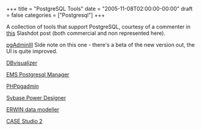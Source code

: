 +++
title = "PostgreSQL Tools"
date = "2005-11-08T02:00:00-00:00"
draft = false
categories = ["Postgresql"]
+++

A collection of tools that support PostgreSQL, courtesy of a commenter
in
[this](http://developers.slashdot.org/developers/05/11/07/2150215.shtml?tid=221&tid=109)
Slashdot post (both commercial and non represented here).

[pgAdminIII](http://www.pgadmin.org/) Side note on this one - there's a
beta of the new version out, the UI is quite improved.

[DBvisualizer](http://www.minq.se/products/dbvis/)

[EMS Postgresql
Manager](http://www.sqlmanager.net/products/postgresql/manager)

[PHPpgadmin](http://sourceforge.net/projects/phppgadmin)

[Sybase Power
Designer](http://www.sybase.com/products/enterprisemodeling/powerdesigner)

[ERWIN data modeller](http://www3.ca.com/Solutions/Product.asp?ID=260)

[CASE Studio 2](http://www.casestudio.com/enu/default.aspx)


